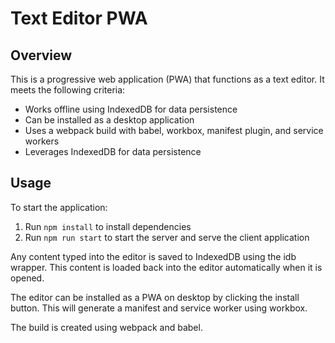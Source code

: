 # Text Editor PWA

## Overview

This is a progressive web application (PWA) that functions as a text editor. It meets the following criteria:

- Works offline using IndexedDB for data persistence
- Can be installed as a desktop application
- Uses a webpack build with babel, workbox, manifest plugin, and service workers
- Leverages IndexedDB for data persistence 

## Usage

To start the application:

1. Run `npm install` to install dependencies
2. Run `npm run start` to start the server and serve the client application

Any content typed into the editor is saved to IndexedDB using the idb wrapper. This content is loaded back into the editor automatically when it is opened.

The editor can be installed as a PWA on desktop by clicking the install button. This will generate a manifest and service worker using workbox.

The build is created using webpack and babel.
